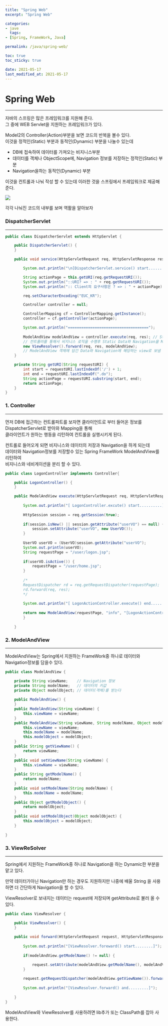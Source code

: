 ```yaml
---
title: "Spring Web"
excerpt: "Spring Web"

categories:
- jave
  tags:
- [Spring, FrameWork, Java]

permalink: /java/spring-web/

toc: true
toc_sticky: true

date: 2021-05-17
last_modified_at: 2021-05-17
---
```


# Spring Web
---
자바의 스프링은 많은 프레임워크를 지원해 준다.  
그 중에 WEB Servlet을 지원하는 프레임워크가 있다.

Model2의 Controller(Action)부분을 보면 코드의 반복을 볼수 있다.  
이것을 정적인(Static) 부분과 동적인(Dynamic) 부분을 나눌수 있는데 

- DB에 접속하여 데이터를 가져오는 비지니스부분	
- 데이터를 객체나 ObjectScope에, Navigation 정보를 저장하는 정적인(Static) 부분
- Navigation을하는 동적인(Dynamic) 부분

이것을 컨트롤과 나눠 작성 할 수 있는데 이러한 것을 스프링에서 프레임워크로 제공해준다.

![](https://bbung95.github.io/public/img/spring%20Web.png)

각각 나눠진 코드의 내부를 보며 역활을 알아보자

### DispatcherServlet
---
```java
public class DispatcherServlet extends HttpServlet {

	public DispatcherServlet() {
	}

	public void service(HttpServletRequest req, HttpServletResponse res) throws ServletException, IOException {

		System.out.println("\n[DispatcherServlet.service() start.........]");

		String actionPage = this.getURI(req.getRequestURI());
		System.out.println("::URI? => : " + req.getRequestURI());
		System.out.println(":: Client의 요구사항은 ? => : " + actionPage);

		req.setCharacterEncoding("EUC_KR");

		Controller controller = null;

		ControllerMapping cf = ControllerMapping.getInstance();
		controller = cf.getController(actionPage);

		System.out.println("====================================");
		
		ModelAndView modelAndView = controller.execute(req, res); // Static Data와 Navigation을 담은 객체
		// 컨트롤러를 통해서 비지니스 로직을 수행후 Static Data와 Navigation을 ModelAndView객체에 저장
		new ViewResolver().forward(req, res, modelAndView);
		// ModelAndView 객체에 담긴 Data와 Navigation에 해당하는 view로 보냄
	}

	private String getURI(String requestURI) {
		int start = requestURI.lastIndexOf('/') + 1;
		int end = requestURI.lastIndexOf(".do");
		String actionPage = requestURI.substring(start, end);
		return actionPage;
	}
}
```
### 1. Controller
---
  
먼저 DB에 접근하는 컨트롤파트를 보자면 클라이언트로 부터 들어온 정보를 DispatcherServlet로 받아와 Mapping을 통해  
클라이언트가 원하는 행동을 리턴하여 컨트롤을 실행시키게 된다.  

컨트롤로 들어오게 되면 비지니스와 데이터의 저장과 Navigation을 하게 되는데  
데이터와 Navigation정보를 저장할수 있는 Spring FrameWork ModelAndView를 리턴하여  
비지니스와 네비게이션을 분리 할 수 있다.

```java
public class LogonController implements Controller{

	public LogonController() {
	}

	public ModelAndView execute(HttpServletRequest req, HttpServletResponse res) throws ServletException, IOException {
			
		System.out.println("[ LogonController.excute() start..........]");
		
		HttpSession session = req.getSession(true);
		
		if(session.isNew() || session.getAttribute("userVO") == null) {
			session.setAttribute("userVO", new UserVO());
		}
		
		UserVO userVO = (UserVO)session.getAttribute("userVO");
		System.out.println(userVO);
		String requestPage = "/user/logon.jsp";
		
		if(userVO.isActive()) {
			requestPage = "/user/home.jsp";
		}
		
		/*
		RequestDispatcher rd = req.getRequestDispatcher(requestPage);
		rd.forward(req, res);
		*/
		
		System.out.println("[ LogonActionController.execute() end..........]");
		
		return new ModelAndView(requestPage, "info", "[LogonActionController Message] :: Welcome");
		}
	
	}

```
### 2. ModelAndView
---
ModelAndView는 Spring에서 지원하는 FrameWork중 하나로 데이터와 Navigation정보를 담을수 있다.  

```java
public class ModelAndView {

	private String viewName;    // Navigation 정보
	private String modelName;   // 데이터의 키값
	private Object modelObject; // 데이터(객체)를 받는다
	
	public ModelAndView() {
	}
	public ModelAndView(String viewName) {
		this.viewName = viewName;
	}
	public ModelAndView(String viewName, String modelName, Object modelObject) {
		this.viewName = viewName;
		this.modelName = modelName;
		this.modelObject = modelObject;
	}
	public String getViewName() {
		return viewName;
	}
	public void setViewName(String viewName) {
		this.viewName = viewName;
	}
	public String getModelName() {
		return modelName;
	}
	public void setModelName(String modelName) {
		this.modelName = modelName;
	}
	public Object getModelObject() {
		return modelObject;
	}
	public void setModelObject(Object modelObject) {
		this.modelObject = modelObject;
	}
	
}
```
### 3. ViewReSolver
---
Spring에서 지원하는 FrameWork중 하나로 Navigation을 하는 Dynamic한 부분을 맡고 있다.

만약 데이터가아닌 Navigation만 하는 경우도 지원하지만 나중에 배울 String 을 사용하면 더 간단하게 Navigation을 할 수 있다. 

ViewResolver로 보내지는 데이터는 request에 저장되며 getAttribute로 불러 올 수 있다.
```java
public class ViewResolver {

	public ViewResolver() {
	}
	
	public void forward(HttpServletRequest request, HttpServletResponse response, ModelAndView modelAndView) throws ServletException, IOException {
		
		System.out.println("[ViewResolver.foreward() start........]");
		
		if(modelAndView.getModelName() != null) {

			request.setAttribute(modelAndView.getModelName(), modelAndView.getModelObject());
		}
		
		request.getRequestDispatcher(modelAndView.getViewName()).forward(request, response);
		
		System.out.println("[ViewResolver.forward() and.........]");
		
	}
}

```

ModelAndView와 ViewResolver를 사용하려면 lib추가 또는 ClassPath를 잡아 사용한다.